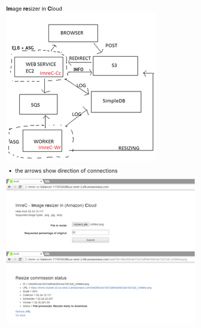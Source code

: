 <b>Im</b>age <b>re</b>sizer in <b>C</b>loud  
<img src="architecture.png?raw=true" alt="ImreC architecture">  
* the arrows show direction of connections  
<img src="screenshot1.PNG?raw=true" alt="ImreC-Cc screenshot1" width="650">  
<img src="screenshot2.PNG?raw=true" alt="ImreC-Wr screenshot2" width="650">
